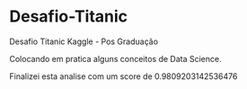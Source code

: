 # Desafio-Titanic
Desafio Titanic Kaggle - Pos Graduação

Colocando em pratica alguns conceitos de Data Science.

Finalizei esta analise com um score de 0.9809203142536476
